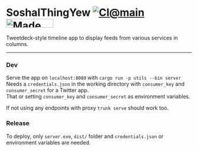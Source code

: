 # SoshalThingYew [![CI@main](https://github.com/misabiko/SoshalThingYew/actions/workflows/ci.yml/badge.svg?branch=main "CI@main")](https://github.com/misabiko/SoshalThingYew/actions/workflows/ci.yml) <a href="https://bulma.io"> <img src="https://bulma.io/images/made-with-bulma.png" alt="Made with Bulma" width="128" height="24"> </a>

Tweetdeck-style timeline app to display feeds from various services in columns.

---

### Dev
Serve the app  on `localhost:8080` with `cargo run -p utils --bin server`  
Needs a `credentials.json` in the working directory with `consumer_key` and `consumer_secret` for a Twitter app.  
That or setting `consumer_key` and `consumer_secret` as environment variables.  

If not using any endpoints with proxy `trunk serve` should work too.

### Release

To deploy, only `server.exe`, `dist/` folder and `credentials.json` or environment variables are needed.
